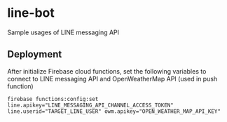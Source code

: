 # line-bot
Sample usages of LINE messaging API

## Deployment
After initialize Firebase cloud functions, set the following variables to connect to LINE messaging API and OpenWeatherMap API (used in push function)

```
firebase functions:config:set line.apikey="LINE_MESSAGING_API_CHANNEL_ACCESS_TOKEN" line.userid="TARGET_LINE_USER" owm.apikey="OPEN_WEATHER_MAP_API_KEY"
```
